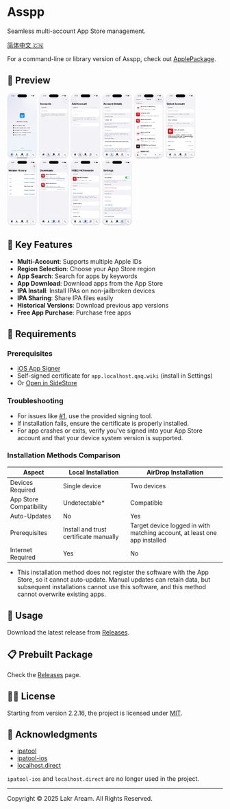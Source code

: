 # Asspp

Seamless multi-account App Store management.

[简体中文 🇨🇳](./Resources/i18n/zh-Hans/README.md)

For a command-line or library version of Asspp, check out [ApplePackage](https://github.com/Lakr233/ApplePackage).

## 👀 Preview

<img width="70" alt="image" src="./Resources/Screenshots/Screenshot-0.png" />
<img width="70" alt="image" src="./Resources/Screenshots/Screenshot-1.png" />
<img width="70" alt="image" src="./Resources/Screenshots/Screenshot-2.png" />
<img width="70" alt="image" src="./Resources/Screenshots/Screenshot-3.png" />
<img width="70" alt="image" src="./Resources/Screenshots/Screenshot-4.png" />
<img width="70" alt="image" src="./Resources/Screenshots/Screenshot-5.png" />
<img width="70" alt="image" src="./Resources/Screenshots/Screenshot-6.png" />
<img width="70" alt="image" src="./Resources/Screenshots/Screenshot-7.png" />
<img width="70" alt="image" src="./Resources/Screenshots/Screenshot-8.png" />
<img width="70" alt="image" src="./Resources/Screenshots/Screenshot-9.png" />

## 🌟 Key Features

- **Multi-Account**: Supports multiple Apple IDs
- **Region Selection**: Choose your App Store region
- **App Search**: Search for apps by keywords
- **App Download**: Download apps from the App Store
- **IPA Install**: Install IPAs on non-jailbroken devices
- **IPA Sharing**: Share IPA files easily
- **Historical Versions**: Download previous app versions
- **Free App Purchase**: Purchase free apps

## 📝 Requirements

### Prerequisites

- [iOS App Signer](https://dantheman827.github.io/ios-app-signer/)
- Self-signed certificate for `app.localhost.qaq.wiki` (install in Settings)
- Or [Open in SideStore](sidestore://source?url=https://raw.githubusercontent.com/Lakr233/Asspp/refs/heads/main/sidestore.json)

### Troubleshooting

- For issues like [#1](https://github.com/Lakr233/Asspp/issues/1), use the provided signing tool.
- If installation fails, ensure the certificate is properly installed.
- For app crashes or exits, verify you've signed into your App Store account and that your device system version is supported.

### Installation Methods Comparison

| Aspect                  | Local Installation                     | AirDrop Installation                                                      |
| ----------------------- | -------------------------------------- | ------------------------------------------------------------------------- |
| Devices Required        | Single device                          | Two devices                                                               |
| App Store Compatibility | Undetectable\*                         | Compatible                                                                |
| Auto-Updates            | No                                     | Yes                                                                       |
| Prerequisites           | Install and trust certificate manually | Target device logged in with matching account, at least one app installed |
| Internet Required       | Yes                                    | No                                                                        |

- This installation method does not register the software with the App Store, so it cannot auto-update. Manual updates can retain data, but subsequent installations cannot use this software, and this method cannot overwrite existing apps.

## 🚀 Usage

Download the latest release from [Releases](https://github.com/Lakr233/Asspp/releases).

## 📋 Prebuilt Package

Check the [Releases](https://github.com/Lakr233/Asspp/releases) page.

## 🧑‍⚖️ License

Starting from version 2.2.16, the project is licensed under [MIT](./LICENSE).

## 🥰 Acknowledgments

- [ipatool](https://github.com/majd/ipatool)
- [ipatool-ios](https://github.com/dlevi309/ipatool-ios)
- [localhost.direct](https://get.localhost.direct/)

`ipatool-ios` and `localhost.direct` are no longer used in the project.

---

Copyright © 2025 Lakr Aream. All Rights Reserved.

